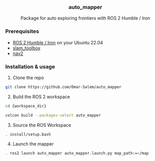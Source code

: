 <h3 align="center">auto_mapper</h3>

  <p align="center">
    Package for auto exploring frontiers with ROS 2 Humble / Iron
  </p>

### Prerequisites

* [ROS 2 Humble / Iron](https://docs.ros.org/en/humble/Installation/Ubuntu-Install-Debians.html) on your Ubuntu 22.04
* [slam_toolbox](https://github.com/SteveMacenski/slam_toolbox)
* [nav2](https://github.com/ros-planning/navigation2)

### Installation & usage

1. Clone the repo
```sh
git clone https://github.com/Omar-Salem/auto_mapper
```
2. Build the ROS 2  workspace
```sh
cd {workspace_dir}
```
```sh
colcon build --packages-select auto_mapper
```
3. Source the ROS Workspace
```sh
. install/setup.bash
```

4. Launch the mapper
```sh
. ros2 launch auto_mapper auto_mapper.launch.py map_path:=~/map
```
